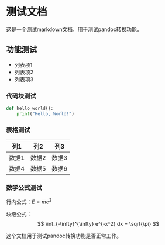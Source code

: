 # 测试文档

这是一个测试markdown文档，用于测试pandoc转换功能。

## 功能测试

- 列表项1
- 列表项2
- 列表项3

### 代码块测试

```python
def hello_world():
    print("Hello, World!")
```

### 表格测试

| 列1 | 列2 | 列3 |
|-----|-----|-----|
| 数据1 | 数据2 | 数据3 |
| 数据4 | 数据5 | 数据6 |

### 数学公式测试

行内公式：$E = mc^2$

块级公式：
$$
\int_{-\infty}^{\infty} e^{-x^2} dx = \sqrt{\pi}
$$

这个文档用于测试pandoc转换功能是否正常工作。
